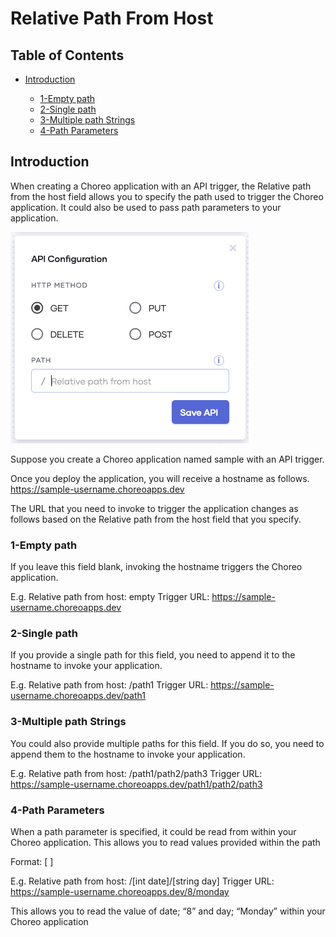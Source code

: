 # Relative Path From Host

## Table of Contents
<!--ts-->

* [Introduction](#Introduction)

  * [1-Empty path](#1-Empty-path)
  * [2-Single path](#2-Single-path)
  * [3-Multiple path Strings](#3-Multiple-path-Strings) 
  * [4-Path Parameters](#4-Path-Parameters)

<!--te-->

## Introduction 

When creating a Choreo application with an API trigger, the Relative path from the host field allows you to specify the path used to trigger the Choreo application. It could also be used to pass path parameters to your application.

![Step 1](images/path/image1.png)

Suppose you create a Choreo application named sample with an API trigger. 

Once you deploy the application, you will receive a hostname as follows.
https://sample-username.choreoapps.dev

The URL that you need to invoke to trigger the application changes as follows based on the Relative path from the host field that you specify.

### 1-Empty path
If you leave this field blank, invoking the hostname triggers the Choreo application.

E.g.
Relative path from host: empty
Trigger URL: https://sample-username.choreoapps.dev

### 2-Single path
If you provide a single path for this field, you need to append it to the hostname to invoke your application.

E.g.
Relative path from host: /path1
Trigger URL: https://sample-username.choreoapps.dev/path1

### 3-Multiple path Strings 
You could also provide multiple paths for this field. If you do so, you need to append them to the hostname to invoke your application.

E.g.
Relative path from host: /path1/path2/path3
Trigger URL: https://sample-username.choreoapps.dev/path1/path2/path3

### 4-Path Parameters
When a path parameter is specified, it could be read from within your Choreo application. This allows you to read values provided within the path 

Format: [<data type> <parameter name>]

E.g. 
Relative path from host: /[int date]/[string day]
Trigger URL: https://sample-username.choreoapps.dev/8/monday

This allows you to read the value of date; “8” and day; “Monday” within your Choreo application







 
